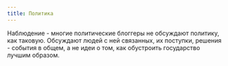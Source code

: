 ```yaml
---
title: Политика
---
```


Наблюдение - многие политические блоггеры не обсуждают политику, как таковую. Обсуждают людей с ней связанных, их поступки, решения - события в общем, а не идеи о том, как обустроить государство лучшим образом.
